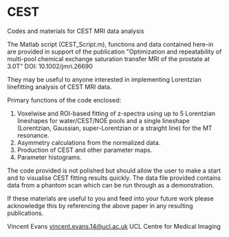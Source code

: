 # CEST
Codes and materials for CEST MRI data analysis

The Matlab script (CEST_Script.m), functions and data contained here-in are provided in support of the publication "Optimization and repeatability of multi-pool chemical exchange saturation transfer MRI of the prostate at 3.0T" DOI: 10.1002/jmri.26690

They may be useful to anyone interested in implementing Lorentzian linefitting analysis of CEST MRI data.

Primary functions of the code enclosed:

1) Voxelwise and ROI-based fitting of z-spectra using up to 5 Lorentzian lineshapes for water/CEST/NOE pools and a single lineshape (Lorentzian, Gaussian, super-Lorentzian or a straight line) for the MT resonance.
2) Asymmetry calculations from the normalized data.
3) Production of CEST and other parameter maps.
4) Parameter histograms.

The code provided is not polished but should allow the user to make a start and to visualise CEST fitting results quickly. The data file provided contains data from a phantom scan which can be run through as a demonstration.

If these materials are useful to you and feed into your future work please acknowledge this by referencing the above paper in any resulting publications.

Vincent Evans
vincent.evans.14@ucl.ac.uk
UCL Centre for Medical Imaging
